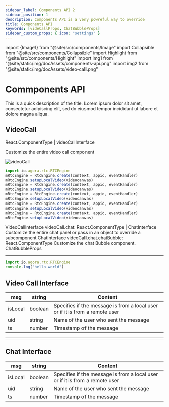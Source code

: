 ```yaml
---
sidebar_label: Components API 2
sidebar_position: 1
description: Components API is a very powreful way to override
title: Components API
keywords: [videCallProps, ChatBubbleProps]
sidebar_custom_props: { icon: "settings" }
---
```


import {Image1} from "@site/src/components/Image"
import Collapsible from "@site/src/components/Collapsible"
import Highlight from "@site/src/components/Highlight"
import img1 from "@site/static/img/docAssets/components-api.png"
import img2 from "@site/static/img/docAssets/video-call.png"

# Commponents API

This is a quick description of the title. Lorem ipsum dolor sit amet, consectetur adipiscing elit, sed do eiusmod tempor incididunt ut labore et dolore magna aliqua.

## VideoCall

<Highlight>React.ComponentType</Highlight> | <Highlight>videoCallInterface</Highlight>

Customize the entire video call component

<Image src={img2} alt="videoCall" />

```js
import io.agora.rtc.RTCEngine
mRtcEngine = RtcEngine.create(context, appid, eventHandler)
mRtcEngine.setupLocalVideo(videocanvas)
mRtcEngine = RtcEngine.create(context, appid, eventHandler)
mRtcEngine.setupLocalVideo(videocanvas)
mRtcEngine = RtcEngine.create(context, appid, eventHandler)
mRtcEngine.setupLocalVideo(videocanvas)
mRtcEngine = RtcEngine.create(context, appid, eventHandler)
mRtcEngine.setupLocalVideo(videocanvas)
mRtcEngine = RtcEngine.create(context, appid, eventHandler)
mRtcEngine.setupLocalVideo(videocanvas)
```

VideoCallInterface
videoCall.chat: React.ComponentType | ChatInterface
Customize the entire chat panel or pass in an object to override a subcomponent
ChatInterface
videoCall.chat.chatBubble: React.ComponentType
Customize the chat Bubble component.
ChatBubbleProps

---

```js
import io.agora.rtc.RTCEngine
console.log("hello world")
```

 <Collapsible collapsed>

## Video Call Interface

| msg     | string  | Content                                                                      |
| ------- | ------- | ---------------------------------------------------------------------------- |
| isLocal | boolean | Specifies if the message is from a local user or if it is from a remote user |
| uid     | string  | Name of the user who sent the message                                        |
| ts      | number  | Timestamp of the message                                                     |

</Collapsible>

---

 <Collapsible >

## Chat Interface

| msg     | string  | Content                                                                      |
| ------- | ------- | ---------------------------------------------------------------------------- |
| isLocal | boolean | Specifies if the message is from a local user or if it is from a remote user |
| uid     | string  | Name of the user who sent the message                                        |
| ts      | number  | Timestamp of the message                                                     |

</Collapsible>
